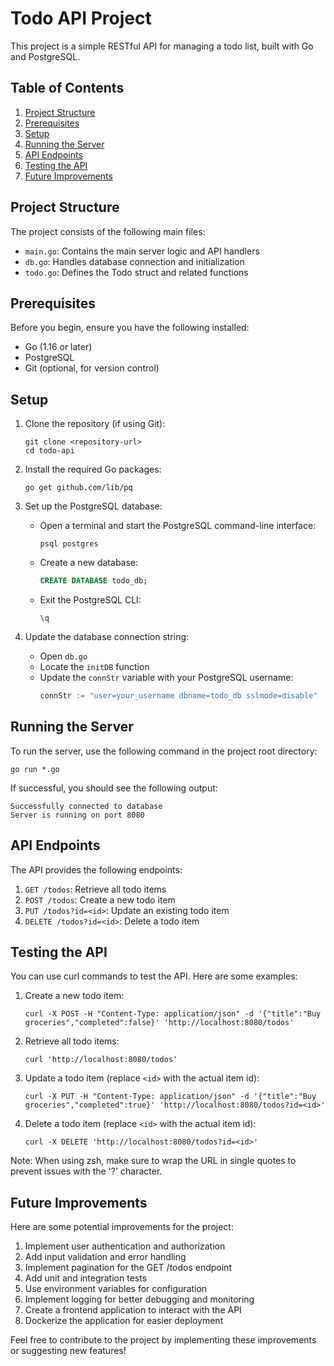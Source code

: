 # Todo API Project

This project is a simple RESTful API for managing a todo list, built with Go and PostgreSQL.

## Table of Contents
1. [Project Structure](#project-structure)
2. [Prerequisites](#prerequisites)
3. [Setup](#setup)
4. [Running the Server](#running-the-server)
5. [API Endpoints](#api-endpoints)
6. [Testing the API](#testing-the-api)
7. [Future Improvements](#future-improvements)

## Project Structure

The project consists of the following main files:

- `main.go`: Contains the main server logic and API handlers
- `db.go`: Handles database connection and initialization
- `todo.go`: Defines the Todo struct and related functions

## Prerequisites

Before you begin, ensure you have the following installed:
- Go (1.16 or later)
- PostgreSQL
- Git (optional, for version control)

## Setup

1. Clone the repository (if using Git):
   ```
   git clone <repository-url>
   cd todo-api
   ```

2. Install the required Go packages:
   ```
   go get github.com/lib/pq
   ```

3. Set up the PostgreSQL database:
   - Open a terminal and start the PostgreSQL command-line interface:
     ```
     psql postgres
     ```
   - Create a new database:
     ```sql
     CREATE DATABASE todo_db;
     ```
   - Exit the PostgreSQL CLI:
     ```
     \q
     ```

4. Update the database connection string:
   - Open `db.go`
   - Locate the `initDB` function
   - Update the `connStr` variable with your PostgreSQL username:
     ```go
     connStr := "user=your_username dbname=todo_db sslmode=disable"
     ```

## Running the Server

To run the server, use the following command in the project root directory:

```
go run *.go
```

If successful, you should see the following output:
```
Successfully connected to database
Server is running on port 8080
```

## API Endpoints

The API provides the following endpoints:

1. `GET /todos`: Retrieve all todo items
2. `POST /todos`: Create a new todo item
3. `PUT /todos?id=<id>`: Update an existing todo item
4. `DELETE /todos?id=<id>`: Delete a todo item

## Testing the API

You can use curl commands to test the API. Here are some examples:

1. Create a new todo item:
   ```
   curl -X POST -H "Content-Type: application/json" -d '{"title":"Buy groceries","completed":false}' 'http://localhost:8080/todos'
   ```

2. Retrieve all todo items:
   ```
   curl 'http://localhost:8080/todos'
   ```

3. Update a todo item (replace `<id>` with the actual item id):
   ```
   curl -X PUT -H "Content-Type: application/json" -d '{"title":"Buy groceries","completed":true}' 'http://localhost:8080/todos?id=<id>'
   ```

4. Delete a todo item (replace `<id>` with the actual item id):
   ```
   curl -X DELETE 'http://localhost:8080/todos?id=<id>'
   ```

Note: When using zsh, make sure to wrap the URL in single quotes to prevent issues with the '?' character.

## Future Improvements

Here are some potential improvements for the project:

1. Implement user authentication and authorization
2. Add input validation and error handling
3. Implement pagination for the GET /todos endpoint
4. Add unit and integration tests
5. Use environment variables for configuration
6. Implement logging for better debugging and monitoring
7. Create a frontend application to interact with the API
8. Dockerize the application for easier deployment

Feel free to contribute to the project by implementing these improvements or suggesting new features!
